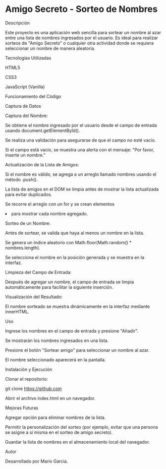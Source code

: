 <h1>Amigo Secreto - Sorteo de Nombres</h1>


Descripción

Este proyecto es una aplicación web sencilla para sortear un nombre al azar entre una lista de nombres ingresados por el usuario. Es ideal para realizar sorteos de "Amigo Secreto" o cualquier otra actividad donde se requiera seleccionar un nombre de manera aleatoria.

Tecnologías Utilizadas

HTML5

CSS3

JavaScript (Vanilla)

Funcionamiento del Código

Captura de Datos

Captura del Nombre:

Se obtiene el nombre ingresado por el usuario desde el campo de entrada usando document.getElementById().

Se realiza una validación para asegurarse de que el campo no esté vacío.

Si el campo está vacío, se muestra una alerta con el mensaje: "Por favor, inserte un nombre."

Actualización de la Lista de Amigos:

Si el nombre es válido, se agrega a un arreglo llamado nombres usando el método .push().

La lista de amigos en el DOM se limpia antes de mostrar la lista actualizada para evitar duplicados.

Se recorre el arreglo con un for y se crean elementos <li> para mostrar cada nombre agregado.

Sorteo de un Nombre:

Antes de sortear, se valida que haya al menos un nombre en la lista.

Se genera un índice aleatorio con Math.floor(Math.random() * nombres.length).

Se selecciona el nombre en la posición generada y se muestra en la interfaz.

Limpieza del Campo de Entrada:

Después de agregar un nombre, el campo de entrada se limpia automáticamente para facilitar la siguiente inserción.

Visualización del Resultado:

El nombre sorteado se muestra dinámicamente en la interfaz mediante innerHTML.

Uso

Ingrese los nombres en el campo de entrada y presione "Añadir".

Se mostrarán los nombres ingresados en una lista.

Presione el botón "Sortear amigo" para seleccionar un nombre al azar.

El nombre seleccionado aparecerá en la pantalla.

Instalación y Ejecución

Clonar el repositorio:

git clone https://github.com

Abrir el archivo index.html en un navegador.

Mejoras Futuras

Agregar opción para eliminar nombres de la lista.

Permitir la personalización del sorteo (por ejemplo, evitar que una persona se asigne a sí misma en el sorteo de amigo secreto).

Guardar la lista de nombres en el almacenamiento local del navegador.

Autor

Desarrollado por Mario Garcia.
